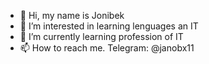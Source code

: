 - 👋 Hi, my name is Jonibek
- 👀 I’m interested in learning lenguages an IT 
- 🌱 I’m currently learning profession of IT
- 📫 How to reach me. Telegram: @janobx11

